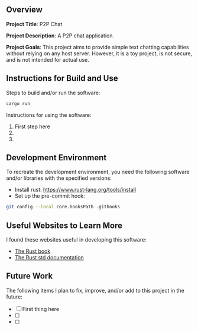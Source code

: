 ## Overview

**Project Title**: P2P Chat

**Project Description**: A P2P chat application.

**Project Goals**: This project aims to provide simple text chatting capabilities without relying on any host server. However, it is a toy project, is not secure, and is not intended for actual use.

## Instructions for Build and Use

Steps to build and/or run the software:

```bash
cargo run
```

Instructions for using the software:

[//]: # (TODO)
1. First step here
2.
3.

## Development Environment

To recreate the development environment, you need the following software and/or libraries with the specified versions:

* Install rust: https://www.rust-lang.org/tools/install
* Set up the pre-commit hook:
```bash
git config --local core.hooksPath .githooks
```

## Useful Websites to Learn More

I found these websites useful in developing this software:

* [The Rust book](https://doc.rust-lang.org/book/)
* [The Rust std documentation](https://doc.rust-lang.org/std/)

## Future Work

The following items I plan to fix, improve, and/or add to this project in the future:

[//]: # (TODO)
* [ ] First thing here
* [ ]
* [ ]
